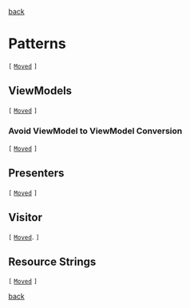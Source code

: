 [back](.)

Patterns
========

`[` [`Moved`](patterns) `]`

ViewModels
----------

`[` [`Moved`](patterns/viewmodels.md) `]`

### Avoid ViewModel to ViewModel Conversion

`[` [`Moved`](patterns/viewmodels.md#avoid-viewmodel-to-viewmodel-conversion) `]`

Presenters
----------

`[` [`Moved`](patterns/presenters.md) `]`

Visitor
-------

`[` [`Moved`](patterns/visitors.md). `]`

Resource Strings
----------------

`[` [`Moved`](patterns/business-logic.md#resource-strings) `]`

[back](.)

<div style="min-height: 512px">
</div>